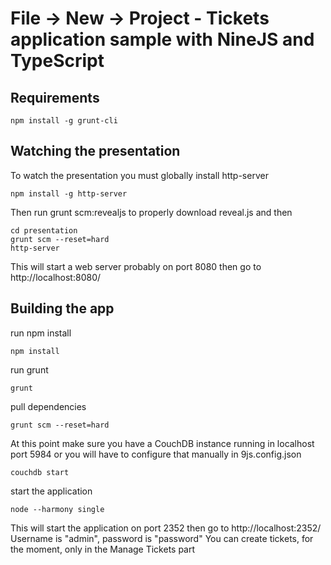 # File -> New -> Project - Tickets application sample with NineJS and TypeScript


## Requirements

    npm install -g grunt-cli

## Watching the presentation

To watch the presentation you must globally install http-server

    npm install -g http-server
    
Then run grunt scm:revealjs to properly download reveal.js and then

    cd presentation
    grunt scm --reset=hard
    http-server
    
This will start a web server probably on port 8080 then go to http://localhost:8080/


## Building the app

run npm install

    npm install
    
run grunt

    grunt

pull dependencies

	grunt scm --reset=hard

At this point make sure you have a CouchDB instance running in localhost port 5984 or you will have to configure that manually in 9js.config.json

	couchdb start
    
start the application

    node --harmony single
    
This will start the application on port 2352 then go to http://localhost:2352/ 
Username is "admin", password is "password"
You can create tickets, for the moment, only in the Manage Tickets part

